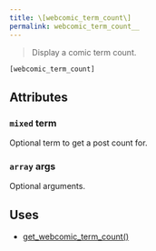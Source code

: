 ```yaml
---
title: \[webcomic_term_count\]
permalink: webcomic_term_count__
---
```


> Display a comic term count.

```php
[webcomic_term_count]
```

## Attributes

### `mixed` term
Optional term to get a post count for.

### `array` args
Optional arguments.

## Uses
- [get_webcomic_term_count()](get_webcomic_term_count())
